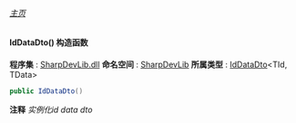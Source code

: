 ###### [主页](./Index.md "主页")
#### IdDataDto() 构造函数
**程序集** : [SharpDevLib.dll](./SharpDevLib.assembly.md "SharpDevLib.dll")
**命名空间** : [SharpDevLib](./SharpDevLib.namespace.md "SharpDevLib")
**所属类型** : [IdDataDto](./SharpDevLib.IdDataDto.2.md "IdDataDto")\<TId, TData\>
``` csharp
public IdDataDto()
```
**注释**
*实例化id data dto*

